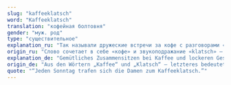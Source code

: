 ```yaml
---
slug: "kaffeeklatsch"
word: "Kaffeeklatsch"
translation: "кофейная болтовня"
gender: "муж. род"
type: "существительное"
explanation_ru: "Так называли дружеские встречи за кофе с разговорами «ни о чём»."
origin_ru: "Слово сочетает в себе «кофе» и звукоподражание «klatsch» — болтовня, сплетни."
explanation_de: "Gemütliches Zusammensitzen bei Kaffee und lockeren Gesprächen, oft unter Freunden."
origin_de: "Aus den Wörtern „Kaffee“ und „Klatsch“ – letzteres bedeutet Plauderei oder Tratsch."
quote: "“Jeden Sonntag trafen sich die Damen zum Kaffeeklatsch.”"
---
```

